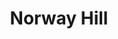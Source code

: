 ---
abv: 6.2%
alt:
availability: Bottle
bitterness: 
description:
gravity: 
hops: 
img: norway-hill.jpg
layout: beer
malt: 
modal-id: norway-hill
title: Norway Hill
on-tap: yup
sourness: 
style: Barrel Fermented Saison Ale
---